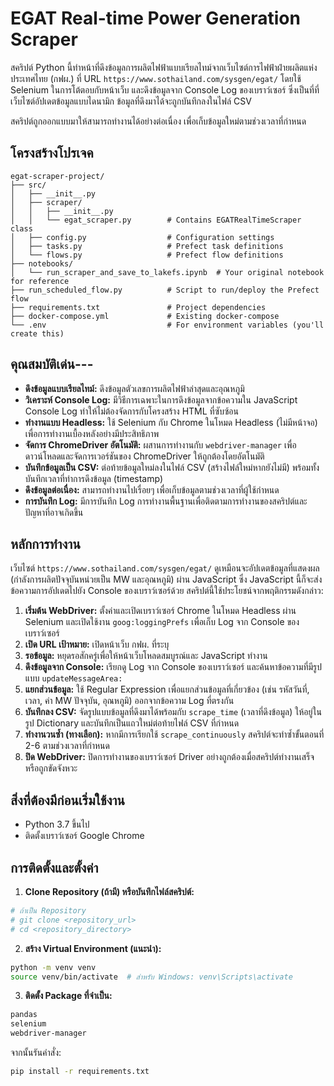 # EGAT Real-time Power Generation Scraper

สคริปต์ Python นี้ทำหน้าที่ดึงข้อมูลการผลิตไฟฟ้าแบบเรียลไทม์จากเว็บไซต์การไฟฟ้าฝ่ายผลิตแห่งประเทศไทย (กฟผ.) ที่ URL `https://www.sothailand.com/sysgen/egat/` โดยใช้ Selenium ในการโต้ตอบกับหน้าเว็บ และดึงข้อมูลจาก Console Log ของเบราว์เซอร์ ซึ่งเป็นที่ที่เว็บไซต์อัปเดตข้อมูลแบบไดนามิก ข้อมูลที่ดึงมาได้จะถูกบันทึกลงในไฟล์ CSV

สคริปต์ถูกออกแบบมาให้สามารถทำงานได้อย่างต่อเนื่อง เพื่อเก็บข้อมูลใหม่ตามช่วงเวลาที่กำหนด

## โครงสร้างโปรเจค

```
egat-scraper-project/
├── src/
│   ├── __init__.py
│   ├── scraper/
│   │   ├── __init__.py
│   │   └── egat_scraper.py        # Contains EGATRealTimeScraper class
│   ├── config.py                  # Configuration settings
│   ├── tasks.py                   # Prefect task definitions
│   └── flows.py                   # Prefect flow definitions
├── notebooks/
│   └── run_scraper_and_save_to_lakefs.ipynb  # Your original notebook for reference
├── run_scheduled_flow.py          # Script to run/deploy the Prefect flow
├── requirements.txt               # Project dependencies
├── docker-compose.yml             # Existing docker-compose
└── .env                           # For environment variables (you'll create this)
```

## คุณสมบัติเด่น---

* **ดึงข้อมูลแบบเรียลไทม์:** ดึงข้อมูลตัวเลขการผลิตไฟฟ้าล่าสุดและอุณหภูมิ
* **วิเคราะห์ Console Log:** มีวิธีการเฉพาะในการดึงข้อมูลจากข้อความใน JavaScript Console Log ทำให้ไม่ต้องจัดการกับโครงสร้าง HTML ที่ซับซ้อน
* **ทำงานแบบ Headless:** ใช้ Selenium กับ Chrome ในโหมด Headless (ไม่มีหน้าจอ) เพื่อการทำงานเบื้องหลังอย่างมีประสิทธิภาพ
* **จัดการ ChromeDriver อัตโนมัติ:** ผสานการทำงานกับ `webdriver-manager` เพื่อดาวน์โหลดและจัดการเวอร์ชันของ ChromeDriver ให้ถูกต้องโดยอัตโนมัติ
* **บันทึกข้อมูลเป็น CSV:** ต่อท้ายข้อมูลใหม่ลงในไฟล์ CSV (สร้างไฟล์ใหม่หากยังไม่มี) พร้อมทั้งบันทึกเวลาที่ทำการดึงข้อมูล (timestamp)
* **ดึงข้อมูลต่อเนื่อง:** สามารถทำงานไปเรื่อยๆ เพื่อเก็บข้อมูลตามช่วงเวลาที่ผู้ใช้กำหนด
* **การบันทึก Log:** มีการบันทึก Log การทำงานพื้นฐานเพื่อติดตามการทำงานของสคริปต์และปัญหาที่อาจเกิดขึ้น

## หลักการทำงาน

เว็บไซต์ `https://www.sothailand.com/sysgen/egat/` ดูเหมือนจะอัปเดตข้อมูลที่แสดงผล (กำลังการผลิตปัจจุบันหน่วยเป็น MW และอุณหภูมิ) ผ่าน JavaScript ซึ่ง JavaScript นี้ก็จะส่งข้อความการอัปเดตไปยัง Console ของเบราว์เซอร์ด้วย สคริปต์นี้ใช้ประโยชน์จากพฤติกรรมดังกล่าว:

1. **เริ่มต้น WebDriver:** ตั้งค่าและเปิดเบราว์เซอร์ Chrome ในโหมด Headless ผ่าน Selenium และเปิดใช้งาน `goog:loggingPrefs` เพื่อเก็บ Log จาก Console ของเบราว์เซอร์
2. **เปิด URL เป้าหมาย:** เปิดหน้าเว็บ กฟผ. ที่ระบุ
3. **รอข้อมูล:** หยุดรอสักครู่เพื่อให้หน้าเว็บโหลดสมบูรณ์และ JavaScript ทำงาน
4. **ดึงข้อมูลจาก Console:** เรียกดู Log จาก Console ของเบราว์เซอร์ และค้นหาข้อความที่มีรูปแบบ `updateMessageArea:`
5. **แยกส่วนข้อมูล:** ใช้ Regular Expression เพื่อแยกส่วนข้อมูลที่เกี่ยวข้อง (เช่น รหัสวันที่, เวลา, ค่า MW ปัจจุบัน, อุณหภูมิ) ออกจากข้อความ Log ที่ตรงกัน
6. **บันทึกลง CSV:** จัดรูปแบบข้อมูลที่ดึงมาได้พร้อมกับ `scrape_time` (เวลาที่ดึงข้อมูล) ให้อยู่ในรูป Dictionary และบันทึกเป็นแถวใหม่ต่อท้ายไฟล์ CSV ที่กำหนด
7. **ทำงานวนซ้ำ (ทางเลือก):** หากมีการเรียกใช้ `scrape_continuously` สคริปต์จะทำซ้ำขั้นตอนที่ 2-6 ตามช่วงเวลาที่กำหนด
8. **ปิด WebDriver:** ปิดการทำงานของเบราว์เซอร์ Driver อย่างถูกต้องเมื่อสคริปต์ทำงานเสร็จหรือถูกขัดจังหวะ

## สิ่งที่ต้องมีก่อนเริ่มใช้งาน

* Python 3.7 ขึ้นไป
* ติดตั้งเบราว์เซอร์ Google Chrome

## การติดตั้งและตั้งค่า

1. **Clone Repository (ถ้ามี) หรือบันทึกไฟล์สคริปต์:**
```bash
# ถ้าเป็น Repository
# git clone <repository_url>
# cd <repository_directory>
```

2. **สร้าง Virtual Environment (แนะนำ):**
```bash
python -m venv venv
source venv/bin/activate  # สำหรับ Windows: venv\Scripts\activate
```

3. **ติดตั้ง Package ที่จำเป็น:**
```txt
pandas
selenium
webdriver-manager
```

จากนั้นรันคำสั่ง:
```bash
pip install -r requirements.txt
```